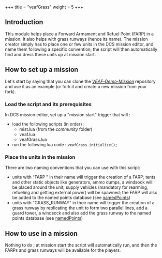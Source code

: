 +++
title = "veafGrass"
weight = 5
+++

## Introduction

This module helps place a Forward Armament and Refuel Point (FARP) in a mission.
It also helps with grass runways (hence its name).
The mission creator simply has to place one or few units in the DCS mission editor, and name them following a specific convention; the script will then automatically find and dress these units up at mission start.

## How to set up a mission

Let's start by saying that you can clone the *[VEAF-Demo-Mission](https://github.com/VEAF/VEAF-Demo-Mission)* repository and use it as an example (or fork it and create a new mission from your fork).

### Load the script and its prerequisites

In DCS mission editor, set up a "mission start" trigger that will :

* load the following scripts (in order) :
  * mist.lua (from the *community* folder)
  * veaf.lua
  * veafGrass.lua
* run the following lua code : `veafGrass.initialize();`

### Place the units in the mission

There are two naming conventions that you can use with this script:

* units with "FARP " in their name will trigger the creation of a FARP; tents and other static objects like generators, ammo dumps, a windsock will be placed around the unit; supply vehicles (mandatory for rearming, refueling and getting external power) will be spawned; the FARP will also be added to the named points database (see [namedPoints](namedPoints.md))
* units with "GRASS_RUNWAY" in their name will trigger the creation of a grass runway by replicating the unit to form two parallel lines, add a guard tower, a windsock and also add the grass runway to the named points database (see [namedPoints](namedPoints.md))

## How to use in a mission

Nothing to do ; at mission start the script will automatically run, and then the FARPs and grass runways will be available for the players.